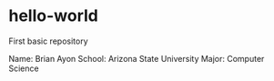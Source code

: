 # hello-world
First basic repository

Name: Brian Ayon
School: Arizona State University
Major: Computer Science

